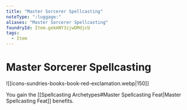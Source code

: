 ```yaml
---
title: "Master Sorcerer Spellcasting"
noteType: ":luggage:"
aliases: "Master Sorcerer Spellcasting"
foundryId: Item.gekmNY3zjwDMdjcU
tags:
  - Item
---
```


# Master Sorcerer Spellcasting
![[icons-sundries-books-book-red-exclamation.webp|150]]

You gain the [[Spellcasting Archetypes#Master Spellcasting Feat|Master Spellcasting Feat]] benefits.
